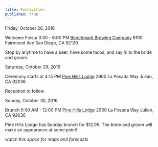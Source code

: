 ```yaml
---
title: Festivities
published: true
---
```






Friday, October 28, 2016

Welcome Fiesta 3:00 - 6:00 PM
[Benchmark Brewing Company](http://www.benchmarkbrewing.com/Benchmark_Brewing_Company/ENTRY.html)
6190 Fairmount Ave 
San Diego, CA 92120

Stop by anytime to have a beer, have some tacos, and say hi to the bride and groom.

Saturday, October 29, 2016

Ceremony starts at 4:15 PM
[Pine Hills Lodge](http://www.pinehillslodge.com/)
2960 La Posada Way
Julian, CA 92036

Reception to follow.

Sunday, October 30, 2016

Brunch 9:00 AM - 12:00 PM
[Pine Hills Lodge](http://www.pinehillslodge.com/)
2960 La Posada Way
Julian, CA 92036

Pine Hills Lodge has Sunday brunch for $12.95. The bride and groom will make an appearance at some point!

_watch this space for maps and forecasts_
